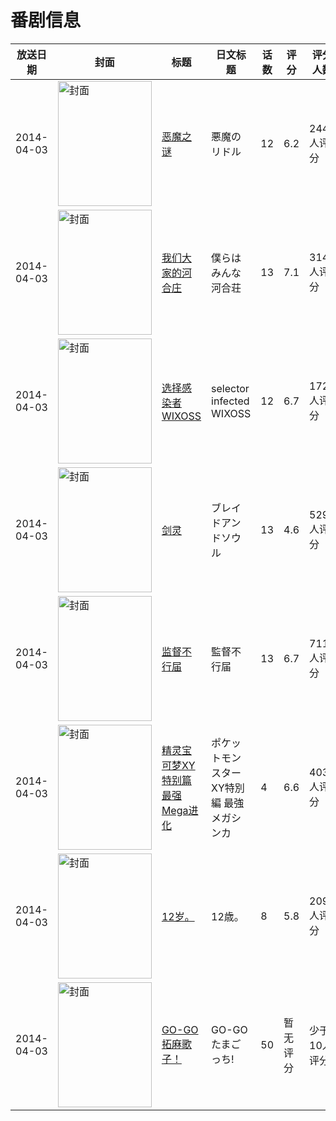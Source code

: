 # 番剧信息

|放送日期|封面|标题|日文标题|话数|评分|评分人数|
|---|---|---|---|---|---|---|
|2014-04-03|<img src="https://lain.bgm.tv/pic/cover/c/b4/d5/78474_aA57w.jpg" alt="封面" style="width:150px;height:200px;object-fit:cover;">|[恶魔之谜](https://bangumi.tv/subject/78474)|悪魔のリドル|12|6.2|2446人评分|
|2014-04-03|<img src="https://lain.bgm.tv/pic/cover/c/0b/80/89216_ZQFLX.jpg" alt="封面" style="width:150px;height:200px;object-fit:cover;">|[我们大家的河合庄](https://bangumi.tv/subject/89216)|僕らはみんな河合荘|13|7.1|3146人评分|
|2014-04-03|<img src="https://lain.bgm.tv/pic/cover/c/50/29/95095_YC5c3.jpg" alt="封面" style="width:150px;height:200px;object-fit:cover;">|[选择感染者WIXOSS](https://bangumi.tv/subject/95095)|selector infected WIXOSS|12|6.7|1722人评分|
|2014-04-03|<img src="https://lain.bgm.tv/pic/cover/c/3b/ec/95825_ClyTi.jpg" alt="封面" style="width:150px;height:200px;object-fit:cover;">|[剑灵](https://bangumi.tv/subject/95825)|ブレイドアンドソウル|13|4.6|529人评分|
|2014-04-03|<img src="https://lain.bgm.tv/pic/cover/c/ca/a7/98217_SgM11.jpg" alt="封面" style="width:150px;height:200px;object-fit:cover;">|[监督不行届](https://bangumi.tv/subject/98217)|監督不行届|13|6.7|711人评分|
|2014-04-03|<img src="https://lain.bgm.tv/pic/cover/c/87/18/99889_gfHDz.jpg" alt="封面" style="width:150px;height:200px;object-fit:cover;">|[精灵宝可梦XY特别篇 最强Mega进化](https://bangumi.tv/subject/99889)|ポケットモンスターXY特別編 最強メガシンカ|4|6.6|403人评分|
|2014-04-03|<img src="https://lain.bgm.tv/pic/cover/c/fa/b4/101268_eBL7J.jpg" alt="封面" style="width:150px;height:200px;object-fit:cover;">|[12岁。](https://bangumi.tv/subject/101268)|12歳。|8|5.8|209人评分|
|2014-04-03|<img src="https://lain.bgm.tv/pic/cover/c/7c/21/102561_018I3.jpg" alt="封面" style="width:150px;height:200px;object-fit:cover;">|[GO-GO 拓麻歌子！](https://bangumi.tv/subject/102561)|GO-GO たまごっち!|50|暂无评分|少于10人评分|
